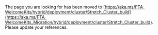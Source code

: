 The page you are looking for has been moved to [https://aka.ms/FTA-WelcomeKits/hybrid/deployment/cluster/Stretch_Cluster_build](https://aka.ms/FTA-WelcomeKits_Migration/hybrid/deployment/cluster/Stretch_Cluster_build). Please update your references.
